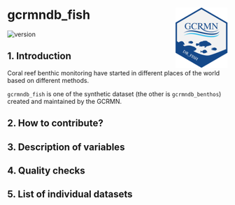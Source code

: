 # gcrmndb_fish <img src='figs/hex_logo.png' align="right" height="138.5" />
![version](https://img.shields.io/badge/version-0.0.0-%23144889)

## 1. Introduction

Coral reef benthic monitoring have started in different places of the world based on different methods.

`gcrmndb_fish` is one of the synthetic dataset (the other is `gcrmndb_benthos`) created and maintained by the GCRMN.

## 2. How to contribute?

## 3. Description of variables

## 4. Quality checks

## 5. List of individual datasets

